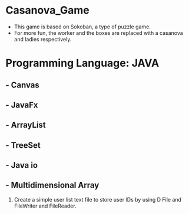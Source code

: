 # Casanova_Game
  - This game is based on Sokoban, a type of puzzle game.
  - For more fun, the worker and the boxes are replaced with a casanova and ladies respectively.

# Programming Language: JAVA
  ## - Canvas
  ## - JavaFx
  ## - ArrayList
  ## - TreeSet
  ## - Java io
  ## - Multidimensional Array

1. Create a simple user list text file to store user IDs by using D File and FileWriter and FileReader.



  
  
 
